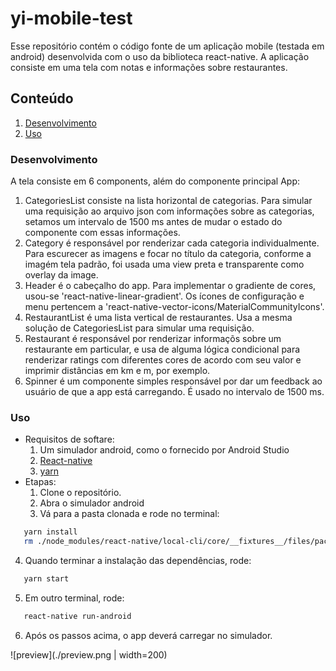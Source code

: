 # yi-mobile-test

Esse repositório contém o código fonte de um aplicação mobile (testada em android) desenvolvida com o uso da biblioteca react-native. A aplicação consiste em uma tela com notas e informações sobre restaurantes. 

## Conteúdo
 1. [Desenvolvimento](#desenvolvimento)
 2. [Uso](#uso)

### Desenvolvimento

A tela consiste em 6 components, além do componente principal App:

1. CategoriesList consiste na lista horizontal de categorias. Para simular uma requisição ao arquivo json com informações sobre as categorias, setamos um intervalo de 1500 ms antes de mudar o estado do componente com essas informações.
2. Category é responsável por renderizar cada categoria individualmente. Para escurecer as imagens e focar no título da categoria, conforme a imagém tela padrão, foi usada uma view preta e transparente como overlay da image.
3. Header é o cabeçalho do app. Para implementar o gradiente de cores, usou-se 'react-native-linear-gradient'. Os ícones de configuração e menu pertencem a 'react-native-vector-icons/MaterialCommunityIcons'.
4. RestaurantList é uma lista vertical de restaurantes. Usa a mesma solução de CategoriesList para simular uma requisição.
5. Restaurant é responsável por renderizar informaçõs sobre um restaurante em particular, e usa de alguma lógica condicional para renderizar ratings com diferentes cores de acordo com seu valor e imprimir distâncias em km e m, por exemplo.
6. Spinner é um componente simples responsável por dar um feedback ao usuário de que a app está carregando. É usado no intervalo de 1500 ms.

### Uso
* Requisitos de softare:
	1. Um simulador android, como o fornecido por Android Studio
	2. [React-native](https://facebook.github.io/react-native/)
	3. [yarn](https://yarnpkg.com/en/)
* Etapas:
	1. Clone o repositório.
	2. Abra o simulador android
	3. Vá para a pasta clonada e rode no terminal:

```bash
   yarn install
   rm ./node_modules/react-native/local-cli/core/__fixtures__/files/package.json
``` 
	
   4. Quando terminar a instalação das dependências, rode:

```bash
   yarn start
```	

   5. Em outro terminal, rode:

```bash
   react-native run-android
```	

   6. Após os passos acima, o app deverá carregar no simulador.

![preview](./preview.png | width=200)
